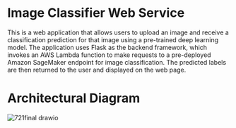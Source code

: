 # Image Classifier Web Service

This is a web application that allows users to upload an image and receive a classification prediction for that image using a pre-trained deep learning model. The application uses Flask as the backend framework, which invokes an AWS Lambda function to make requests to a pre-deployed Amazon SageMaker endpoint for image classification. The predicted labels are then returned to the user and displayed on the web page.

# Architectural Diagram
![721final drawio](https://user-images.githubusercontent.com/55398496/235781148-05f3272d-d134-463c-b63c-3e085cdad793.png)
